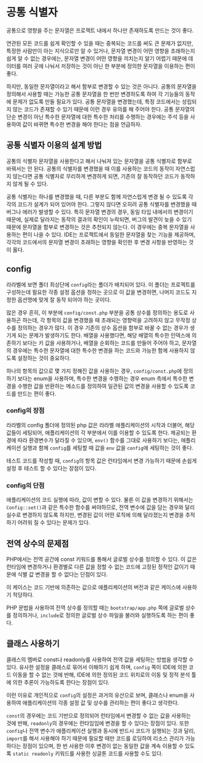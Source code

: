 # 공통 식별자

공통으로 영향을 주는 문자열은 프로젝트 내에서 하나만 존재하도록 만드는 것이 좋다.

연관된 모든 코드를 쉽게 확인할 수 있을 때는 중복되는 코드를 써도 큰 문제가 없지만, 특정한 사람만이 아는 지식으로만 알 수 있거나, 문자열 변경이 어떤 영향을 초래하는지 쉽게 알 수 없는 경우에는, 문자열 변경이 어떤 영향을 끼치는지 알기 어렵기 때문에 데이터를 여러 곳에 나눠서 저장하는 것이 아닌 한 부분에 정의한 문자열을 이용하는 편이 좋다.

하지만, 동일한 문자열이라고 해서 함부로 변경할 수 있는 것은 아니다. 공통의 문자열을 정의해서 사용할 때는 가능한 공통 문자열을 한 번만 변경하도록 하여 각 기능들의 동작에 문제가 없도록 만들 필요가 있다. 공통 문자열을 변경했는데, 특정 코드에서는 성립되지 않는 코드가 존재할 수 있기 때문에 이런 경우 유의를 해 주어야 한다. 공통 문자열의 단순 변경이 아닌 특수한 문자열에 대한 특수한 처리를 수행하는 경우에는 주석 등을 사용하여 값이 바뀌면 특수한 변경을 해야 한다는 점을 언급하자.

## 공통 식별자 이용의 설계 방법

공통의 식별자 문자열을 사용한다고 해서 나눠져 있는 문자열을 공통 식별자로 함부로 바꿔서는 안 된다. 공통의 식별자를 변경했을 때 이를 사용하는 코드의 동작이 자연스럽지 않는다면 공통 식별자로 무리하게 변경하게 되면, 기존의 잘 동작하던 코드가 동작하지 않게 될 수 있다.

공통 식별자는 하나를 변경했을 때, 다른 부분도 함께 자연스럽게 변경 될 수 있도록 각각의 코드가 설계가 되어 있어야 한다. 그렇지 않다면 오히려 공통 식별자를 변경했을 때 버그나 에러가 발생할 수 있다. 특히 문자열 변경의 경우, 동일 타입 내에서의 변경이기 때문에, 실제로 달라지는 동작의 결과의 확인이 누락되면, 버그의 발견이 늦을 수 있기 때문에 문자열을 함부로 변경하는 것은 추천되지 않는다. 이 경우에는 중복 문자열을 사용하는 편이 나을 수 있다. IDE는 프로젝트에서 동일한 문자열을 찾는 기능을 제공하며, 각각의 코드에서의 문자열 변경이 초래하는 영향을 확인한 후 변경 사항을 반영하는 것이 옳다.

## config

라라벨에 보면 폴더 최상단에 `config`라는 폴더가 배치되어 있다. 이 폴더는 프로젝트를 구성하는데 필요한 각종 설정 옵션을 정하는 곳으로 이 값을 변경하면, 나머지 코드도 지정한 옵션명에 맞게 잘 동작 되어야 하는 곳이다.

많은 경우 흔히, 이 부분에 `config/const.php` 부분을 공통 상수를 정의하는 용도로 사용하곤 하는데, 각 항목의 값을 변경했을 때 초래되는 영향력을 고려하지 않고 무작정 상수를 정의하는 경우가 많다. 이 경우 기존의 상수 옵션을 함부로 바꿀 수 없는 경우가 생기게 되는 문제가 발생하기도 한다. 배열을 사용했다면, 해당 배열의 특수한 인덱스에 의존하기 보다는 키 값을 사용하거나, 배열을 순회하는 코드를 만들어 주어야 하고, 문자열의 경우에는 특수한 문자열에 대한 특수한 변경을 하는 코드와 가능한 함께 사용하지 않도록 설정하는 것이 중요하다.

하나의 항목의 값으로 몇 가지 정해진 값을 사용하는 경우, `config/const.php`에 정의하기 보다는 enum을 사용하며, 특수한 변경을 수행하는 경우 enum 측에서 특수한 변경을 수행한 값을 반환하는 메소드를 정의하여 일관된 값의 변경을 사용할 수 있도록 코드를 만드는 편이 좋다.

### config의 장점

라라벨의 config 폴더에 정의된 php 값은 라라벨 애플리케이션의 시작과 더불어, 해당 값들이 세팅되어, 애플리케이션의 각 부분에서 이를 이용할 수 있도록 한다. 제공되는 환경에 따라 환경변수가 달라질 수 있으며, `env()` 함수를 그대로 사용하기 보다는, 애플리케이션 실행과 함께 `config`를 세팅할 때 값을 `env` 값을 `config`에 세팅하는 것이 좋다.

테스트 코드를 작성할 때, `config`의 항목 값은 런타임에서 변경 가능하기 때문에 손쉽게 설정 후 테스트 할 수 있다는 장점이 있다.

### config의 단점

애플리케이션의 코드 실행에 따라, 값이 변할 수 있다. 물론 이 값을 변경하기 위해서는 `Config::set()`과 같은 특수한 함수를 써야하므로, 전역 변수에 값을 담는 경우와 달리 실수로 변경하지 않도록 하지만, 변경된 값이 어떤 로직에 의해 달라졌는지 변경을 추적하기 어려워 질 수 있다는 문제가 있다.

## 전역 상수의 문제점

PHP에서는 전역 공간에 const 키워드를 통해서 글로벌 상수를 정의할 수 있다. 이 값은 런타임에 변경하거나 환경별로 다른 값을 정할 수 없는 코드에 고정된 정적인 값이기 때문에 식별 값 변경을 할 수 없다는 단점이 있다.

이 케이스는 코드 기반에 의존하는 값으로 애플리케이션의 버전과 같은 케이스에 사용하기 적당하다.

PHP 문법을 사용하여 전역 상수를 정의할 때는 `bootstrap/app.php` 쪽에 글로벌 상수를 정의하거나, `include`로 정의한 글로벌 상수 파일을 불러와 실행하도록 하는 편이 좋다.

## 클래스 사용하기

클래스의 멤버로 const나 readonly를 사용하여 전역 값을 세팅하는 방법을 생각할 수 있다. 유사한 설정을 클래스로 묶어서 이해하기 쉽게 하며, `config` 쪽이 IDE에 의한 코드 이동을 할 수 없는 것에 반해, IDE에 의한 정의된 코드 위치로의 이동 및 정적 분석 툴에 의한 추론이 가능하도록 한다는 장점이 있다.

이런 이유로 개인적으로 `config`의 설정은 과거의 유산으로 보며, 클래스나 enum을 사용하여 애플리케이션의 각종 설정 값 및 상수를 관리하는 편이 좋다고 생각한다.

`const`의 경우에는 코드 기반으로 정의되어 런타임에서 변경할 수 없는 값을 사용하는 것에 반해, `readonly`의 경우에는 런타임임에 변경을 할 수 있다는 장점이 있다. 또한 `config`나 전역 변수가 애플리케이션 실행과 동시에 반드시 코드가 실행되는 것과 달리, `import`를 해서 사용해야 하기 때문에 필요할 때만 코드를 로딩하여 리소스 관리가 가능하다는 장점이 있으며, 한 번 사용한 이후 변경이 없는 동일한 값을 계속 이용할 수 있도록 `static readonly` 키워드를 사용한 싱글톤 코드를 사용할 수도 있다.
